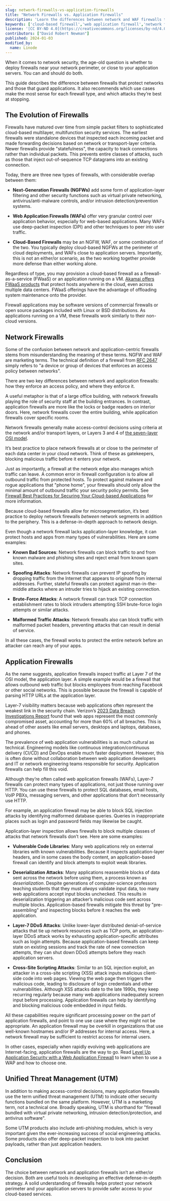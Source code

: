 ```yaml
---
slug: network-firewalls-vs-application-firewalls
title: "Network Firewalls vs. Application Firewalls"
description: 'Learn the differences between network and WAF firewalls that developers and administrators need to know when using firewalls to secure their workloads.'
keywords: ['cloud-based firewall','web application firewall','network firewall','block malicious traffic','stop ddos attacks','unified threat manager','security tool','network security','application security']
license: '[CC BY-ND 4.0](https://creativecommons.org/licenses/by-nd/4.0)'
contributors: ["David Robert Newman"]
published: 2024-01-03
modified_by:
  name: Linode
---
```


When it comes to network security, the age-old question is whether to deploy firewalls near your network perimeter, or close to your application servers. You can and should do both.

This guide describes the difference between firewalls that protect networks and those that guard applications. It also recommends which use cases make the most sense for each firewall type, and which attacks they’re best at stopping.

## The Evolution of Firewalls

Firewalls have matured over time from simple packet filters to sophisticated cloud-based multilayer, multifunction security services. The earliest firewalls were standalone devices that inspected each incoming packet and made forwarding decisions based on network or transport-layer criteria. Newer firewalls provide "statefulness", the capacity to track connections rather than individual packets. This prevents entire classes of attacks, such as those that inject out-of-sequence TCP datagrams into an existing connection.

Today, there are three new types of firewalls, with considerable overlap between them:

- **Next-Generation Firewalls (NGFWs)** add some form of application-layer filtering and other security functions such as virtual private networking, antivirus/anti-malware controls, and/or intrusion detection/prevention systems.

- **Web Application Firewalls (WAFs)** offer very granular control over application behavior, especially for web-based applications. Many WAFs use deep-packet inspection (DPI) and other techniques to peer into user traffic.

- **Cloud-Based Firewalls** may be an NGFW, WAF, or some combination of the two. You typically deploy cloud-based NGFWs at the perimeter of cloud deployments, and WAFs close to application servers. Importantly, this is not an either/or scenario, as the two working together provide more defense than either working alone.

Regardless of type, you may provision a cloud-based firewall as a firewall-as-a-service (FWaaS) or an application running on a VM. [Akamai offers FWaaS products](/docs/products/networking/cloud-firewall/) that protect hosts anywhere in the cloud, even across multiple data centers. FWaaS offerings have the advantage of offloading system maintenance onto the provider.

Firewall applications may be software versions of commercial firewalls or open source packages included with Linux or BSD distributions. As applications running on a VM, these firewalls work similarly to their non-cloud versions.

## Network Firewalls

Some of the confusion between network and application-centric firewalls stems from misunderstanding the meaning of these terms. NGFW and WAF are marketing terms. The technical definition of a firewall from [RFC 2647](https://www.rfc-editor.org/rfc/rfc2647#section-3.16) simply refers to "a device or group of devices that enforces an access policy between networks".

There are two key differences between network and application firewalls: how they enforce an access policy, and where they enforce it.

A useful metaphor is that of a large office building, with network firewalls playing the role of security staff at the building entrances. In contrast, application firewalls are more like the locks or badge readers on interior doors. Here, network firewalls cover the entire building, while application firewalls cover specific rooms.

Network firewalls generally make access-control decisions using criteria at the network and/or transport layers, or Layers 3 and 4 of [the seven-layer OSI model](/docs/guides/introduction-to-osi-networking-model/).

It’s best practice to place network firewalls at or close to the perimeter of each data center in your cloud network. Think of these as gatekeepers, blocking malicious traffic before it enters your network.

Just as importantly, a firewall at the network edge also manages which traffic can leave. A common error in firewall configuration is to allow all outbound traffic from protected hosts. To protect against malware and rogue applications that "phone home", your firewalls should only allow the minimal amount of outbound traffic your security policy permits. See [Firewall Best Practices for Securing Your Cloud-based Applications](/docs/guides/firewall-best-practices-for-securing-your-cloud-based-applications/) for more information.

Because cloud-based firewalls allow for microsegmentation, it’s best practice to deploy network firewalls *between* network segments in addition to the periphery. This is a defense-in-depth approach to network design.

Even though a network firewall lacks application-layer knowledge, it can protect hosts and apps from many types of vulnerabilities. Here are some examples:

- **Known Bad Sources**: Network firewalls can block traffic to and from known malware and phishing sites and reject email from known spam sites.

- **Spoofing Attacks**: Network firewalls can prevent IP spoofing by dropping traffic from the Internet that appears to originate from internal addresses. Further, stateful firewalls can protect against man-in-the-middle attacks where an intruder tries to hijack an existing connection.

- **Brute-Force Attacks**: A network firewall can track TCP connection establishment rates to block intruders attempting SSH brute-force login attempts or similar attacks.

- **Malformed Traffic Attacks**: Network firewalls also can block traffic with malformed packet headers, preventing attacks that can result in denial of service.

In all these cases, the firewall works to protect the entire network before an attacker can reach any of your apps.

## Application Firewalls

As the name suggests, application firewalls inspect traffic at Layer 7 of the OSI model, the application layer. A simple example would be a firewall that allows outbound web traffic but blocks employees from reaching Facebook or other social networks. This is possible because the firewall is capable of parsing HTTP URLs at the application layer.

Layer-7 visibility matters because web applications often represent the weakest link in the security chain. Verizon’s [2023 Data Breach Investigations Report](https://www.verizon.com/business/resources/reports/dbir/) found that web apps represent the most commonly compromised asset, accounting for more than 60% of all breaches. This is ahead of other assets like email servers, desktops and laptops, databases, and phones.

The prevalence of web application vulnerabilities is as much cultural as technical. Engineering models like continuous integration/continuous delivery (CI/CD) and DevOps enable much faster deployment. However, this is often done without collaboration between web application developers and IT or network engineering teams responsible for security. Application firewalls can help fill this void.

Although they’re often called web application firewalls (WAFs), Layer-7 firewalls can protect many types of applications, not just those running over HTTP. You can use these firewalls to protect SQL databases, email hosts, VoIP PBXs, messaging servers, and other applications that don’t necessarily use HTTP.

For example, an application firewall may be able to block SQL injection attacks by identifying malformed database queries. Queries in inappropriate places such as login and password fields may likewise be caught.

Application-layer inspection allows firewalls to block multiple classes of attacks that network firewalls don’t see. Here are some examples:

- **Vulnerable Code Libraries**: Many web applications rely on external libraries with known vulnerabilities. Because it inspects application-layer headers, and in some cases the body content, an application-based firewall can identify and block attempts to exploit weak libraries.

- **Deserialization Attacks**: Many applications reassemble blocks of data sent across the network before using them, a process known as *deserialization*. Despite generations of computer-science professors teaching students that they must *always* validate input data, too many web applications accept input blocks unchecked. This results in deserialization triggering an attacker’s malicious code sent across multiple blocks. Application-based firewalls mitigate this threat by "pre-assembling" and inspecting blocks before it reaches the web application.

- **Layer-7 DDoS Attacks**: Unlike lower-layer distributed denial-of-service attacks that tie up network resources such as TCP ports, an application-layer DDoS attack works by exhausting application-specific attributes such as login attempts. Because application-based firewalls can keep state on existing sessions and track the rate of new connection attempts, they can shut down DDoS attempts before they reach application servers.

- **Cross-Site Scripting Attacks**: Similar to an SQL injection exploit, an attacker in a cross-site scripting (XSS) attack inputs malicious client-side code into web pages. Viewing the web page then triggers the malicious code, leading to disclosure of login credentials and other vulnerabilities. Although XSS attacks date to the late 1990s, they keep recurring regularly because many web applications inadequately screen input before processing. Application firewalls can help by identifying and blocking malicious code embedded in input fields.

All these capabilities require significant processing power on the part of application firewalls, and point to one use case where they might not be appropriate. An application firewall may be overkill in organizations that use well-known hostnames and/or IP addresses for internal access. Here, a network firewall may be sufficient to restrict access for internal users.

In other cases, especially when rapidly evolving web applications are Internet-facing, application firewalls are the way to go. Read [Level Up Application Security with a Web Application Firewall](https://www.linode.com/blog/security/level-up-application-security-web-application-firewall/) to learn when to use a WAP and how to choose one.

## Unified Threat Management (UTM)

In addition to making access-control decisions, many application firewalls use the term unified threat management (UTM) to indicate other security functions bundled on the same platform. However, UTM is a marketing term, not a technical one. Broadly speaking, UTM is shorthand for "firewall bundled with virtual private networking, intrusion detection/protection, and antivirus software".

Some UTM products also include anti-phishing modules, which is very important given the ever-increasing success of social engineering attacks. Some products also offer deep-packet inspection to look into packet payloads, rather than just application headers.

## Conclusion

The choice between network and application firewalls isn’t an either/or decision. Both are useful tools in developing an effective defense-in-depth strategy. A solid understanding of firewalls helps protect your network perimeter and your application servers to provide safer access to your cloud-based services.
